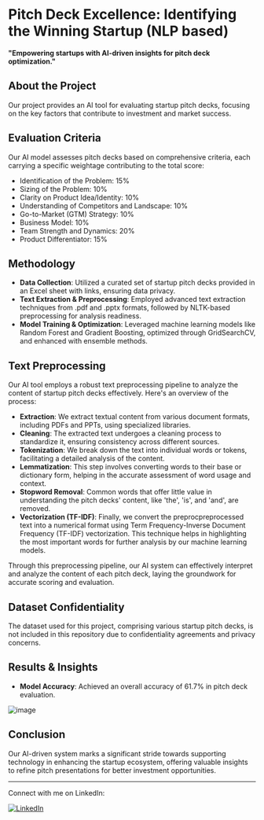 # Pitch Deck Excellence: Identifying the Winning Startup (NLP based)

**"Empowering startups with AI-driven insights for pitch deck optimization."**

## About the Project
Our project provides an AI tool for evaluating startup pitch decks, focusing on the key factors that contribute to investment and market success.

## Evaluation Criteria
Our AI model assesses pitch decks based on comprehensive criteria, each carrying a specific weightage contributing to the total score:

- Identification of the Problem: 15%
- Sizing of the Problem: 10%
- Clarity on Product Idea/Identity: 10%
- Understanding of Competitors and Landscape: 10%
- Go-to-Market (GTM) Strategy: 10%
- Business Model: 10%
- Team Strength and Dynamics: 20%
- Product Differentiator: 15%

## Methodology
- **Data Collection**: Utilized a curated set of startup pitch decks provided in an Excel sheet with links, ensuring data privacy.
- **Text Extraction & Preprocessing**:  Employed advanced text extraction techniques from .pdf and .pptx formats, followed by NLTK-based preprocessing for analysis readiness.
- **Model Training & Optimization**: Leveraged machine learning models like Random Forest and Gradient Boosting, optimized through GridSearchCV, and enhanced with ensemble methods.

## Text Preprocessing
Our AI tool employs a robust text preprocessing pipeline to analyze the content of startup pitch decks effectively. Here's an overview of the process:

- **Extraction**: We extract textual content from various document formats, including PDFs and PPTs, using specialized libraries.
- **Cleaning**: The extracted text undergoes a cleaning process to standardize it, ensuring consistency across different sources.
- **Tokenization**: We break down the text into individual words or tokens, facilitating a detailed analysis of the content.
- **Lemmatization**: This step involves converting words to their base or dictionary form, helping in the accurate assessment of word usage and context.
- **Stopword Removal**: Common words that offer little value in understanding the pitch decks' content, like 'the', 'is', and 'and', are removed.
- **Vectorization (TF-IDF)**: Finally, we convert the preprocpreprocessed text into a numerical format using Term Frequency-Inverse Document Frequency (TF-IDF) vectorization. This technique helps in highlighting the most important words for further analysis by our machine learning models.

Through this preprocessing pipeline, our AI system can effectively interpret and analyze the content of each pitch deck, laying the groundwork for accurate scoring and evaluation.

## Dataset Confidentiality
The dataset used for this project, comprising various startup pitch decks, is not included in this repository due to confidentiality agreements and privacy concerns.

## Results & Insights
- **Model Accuracy**: Achieved an overall accuracy of 61.7% in pitch deck evaluation.
  
![image](https://github.com/preetham-reddy-bathula/SmartPitchDeckEvaluation-using-MachineLearning/assets/65440305/df199924-c9ba-4378-ba92-29e336c8fb3f)

## Conclusion
Our AI-driven system marks a significant stride towards supporting technology in enhancing the startup ecosystem, offering valuable insights to refine pitch presentations for better investment opportunities.

---


Connect with me on LinkedIn: 

[![LinkedIn](https://img.icons8.com/color/48/000000/linkedin.png)](https://www.linkedin.com/in/preetham-kumar-reddy-b-b6821116b/)


